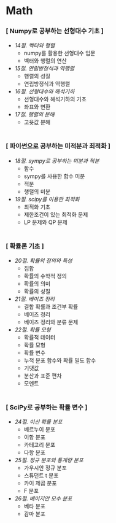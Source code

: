 # Math

### [ Numpy로 공부하는 선형대수 기초 ]
- *14절. 벡터와 행렬*
	- numpy를 활용한 선형대수 입문
	- 벡터와 행렬의 연산
- *15절. 연립방정식과 역행렬*
	- 행렬의 성질
	- 연립방정식과 역행렬
- *16절. 선형대수와 해석기하*
	- 선형대수와 해석기하의 기초
  	- 좌표와 변환
- *17절. 행렬의 분해*
	- 고윳값 분해
    <br>

### [ 파이썬으로 공부하는 미적분과 최적화 ]
- *18절. sympy로 공부하는 미분과 적분*
	- 함수
  	- sympy를 사용한 함수 미분
  	- 적분
  	- 행렬의 미분
- *19절. scipy를 이용한 최적화*
	- 최적화 기초
	- 제한조건이 있는 최적화 문제
    - LP 문제와 QP 문제
    </br>

### [ 확률론 기초 ]
- *20절. 확률의 정의와 특성*
	- 집합
    - 확률의 수학적 정의
    - 확률의 의미
    - 확률의 성질
- *21절. 베이즈 정리*
	- 결합 확률과 조건부 확률
	- 베이즈 정리
    - 베이즈 정리와 분류 문제
- *22절. 확률 모형*
	- 확률적 데이터
    - 확률 모형
    - 확률 변수
    - 누적 분포 함수와 확률 밀도 함수
    - 기댓값
    - 분산과 표준 편차
    - 모멘트
    </br>
    
### [ SciPy로 공부하는 확률 변수 ]
- *24절. 이산 확률 분포*
	- 베르누이 분포
	- 이항 분포
	- 카테고리 분포
	- 다항 분포
- *25절. 정규 분포와 통계량 분포*
	- 가우시안 정규 분포
	- 스튜던트 t 분포
	- 카이 제곱 분포
	- F 분포
- *26절. 베이지안 모수 분포*
	- 베타 분포
	- 감마 분포 
    </br>
    